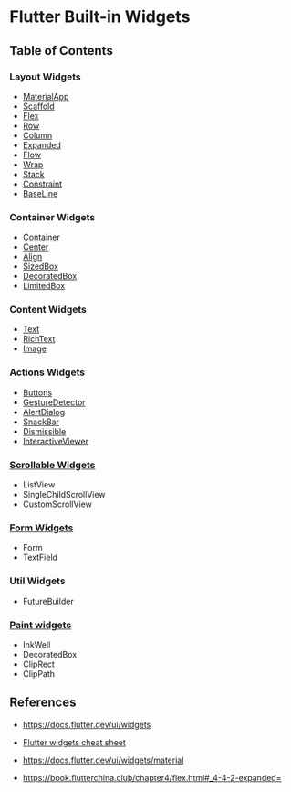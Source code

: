 # Flutter Built-in Widgets

## Table of Contents

### Layout Widgets

- [MaterialApp](layout/materialapp/README.md)
- [Scaffold](layout/scaffold/README.md)
- [Flex](layout/flex/README.md)
- [Row](layout/flex/README.md)
- [Column](layout/flex/README.md)
- [Expanded](layout/flex/README.md)
- [Flow](layout/flow/README.md)
- [Wrap](layout/flow/README.md)
- [Stack](layout/stack/README.md)
- [Constraint](layout/constraint/README.md)
- [BaseLine](container/baseline/README.md)

### Container Widgets

- [Container](container/container/README.md)
- [Center](container/container/README.md)
- [Align](container/container/README.md)
- [SizedBox](container/container/README.md)
- [DecoratedBox](container/container/README.md)
- [LimitedBox](container/limited_box/README.md)

### Content Widgets

- [Text](content/text/README.md)
- [RichText](content/text/README.md)
- [Image](content/image/README.md)

### Actions Widgets

- [Buttons](actions/buttons/README.md)
- [GestureDetector](actions/gesture_detector/README.md)
- [AlertDialog](actions/alert_dialog/README.md)
- [SnackBar](actions/snack_bar/README.md)
- [Dismissible](actions/dismissible/README.md)
- [InteractiveViewer](actions/interactive_viewer/README.md)

### [Scrollable Widgets](scroll/README.md)

- ListView
- SingleChildScrollView
- CustomScrollView


### [Form Widgets](form/README.md)

- Form
- TextField

### Util Widgets

- FutureBuilder

### [Paint widgets](paint/README.md)

- InkWell
- DecoratedBox
- ClipRect
- ClipPath


## References

- https://docs.flutter.dev/ui/widgets

- [Flutter widgets cheat sheet](https://blog.codemagic.io/flutter-widget-cheat-sheet/)

- https://docs.flutter.dev/ui/widgets/material

- https://book.flutterchina.club/chapter4/flex.html#_4-4-2-expanded=
